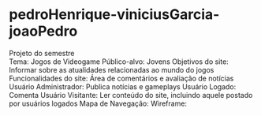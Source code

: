 # pedroHenrique-viniciusGarcia-joaoPedro
Projeto do semestre  
Tema: Jogos de Videogame
Público-alvo: Jovens
Objetivos do site: Informar sobre as atualidades relacionadas ao mundo do jogos
Funcionalidades do site: Área de comentários e avaliação de notícias
Usuário Administrador: Publica notícias e gameplays
Usuário Logado: Comenta 
Usuário Visitante: Ler conteúdo do site, incluindo aquele postado por usuários logados
Mapa de Navegação: 
Wireframe:
